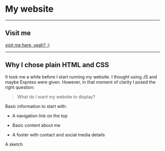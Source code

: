 # My website

---

## Visit me

[visit me here, yeah? :)](https://www.iliasgrigoropoulos.tech/)

---

## Why I chose plain HTML and CSS

It took me a while before I start running my website. I thought using JS and maybe Express were given. However, in that moment of clarity I posed the right question:

> What do I want my website to display?

Basic information to start with:

- A navigation link on the top

- Basic content about me

- A footer with contact and social media details

A sketch

